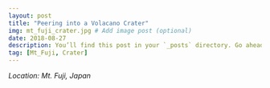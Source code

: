 ```yaml
---
layout: post
title: "Peering into a Volacano Crater"
img: mt_fuji_crater.jpg # Add image post (optional)
date: 2018-08-27
description: You’ll find this post in your `_posts` directory. Go ahead and edit it and re-build the site to see your changes. # Add post description (optional)
tag: [Mt_Fuji, Crater]
---
```

*Location: Mt. Fuji, Japan*
